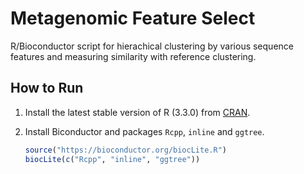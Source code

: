 # Metagenomic Feature Select

R/Bioconductor script for hierachical clustering by various sequence features and measuring similarity with reference clustering.

## How to Run

1. Install the latest stable version of R (3.3.0) from [CRAN](http://mirrors.nic.cz/R/).

2. Install Biconductor and packages `Rcpp`, `inline` and `ggtree`.

    ```R
    source("https://bioconductor.org/biocLite.R")
    biocLite(c("Rcpp", "inline", "ggtree"))
    ```

